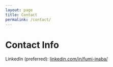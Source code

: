 ```yaml
---
layout: page
title: Contact
permalink: /contact/
---
```


# Contact Info
LinkedIn (preferred): [linkedin.com/in/fumi-inaba/](https://www.linkedin.com/in/fumi-inaba/)
